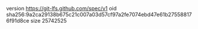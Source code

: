 version https://git-lfs.github.com/spec/v1
oid sha256:9a2ca29138b675c21c007a03d57cf97a2fe7074ebd47e61b275588176f91d8ce
size 25742525
